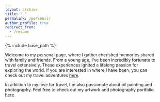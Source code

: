 ```yaml
---
layout: archive
title: " "
permalink: /personal/
author_profile: true
redirect_from:
  - /resume
---
```


{% include base_path %}

Welcome to my personal page, where I gather cherished memories shared with family and friends. From a young age, I've been incredibly fortunate to travel extensively. These experiences ignited a lifelong passion for exploring the world. If you are interested in where I have been, you can check out my travel adventures [here](https://ploynawapan.github.io/travel/).

In addition to my love for travel, I'm also passionate about oil painting and photography. Feel free to check out my artwork and photography portfolio [here](https://ploynawapan.github.io/portfolio/). 

<!-- ![mycat](/images/meow_clemantine.jpg) -->

